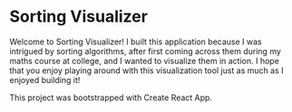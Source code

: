 # Sorting Visualizer

Welcome to Sorting Visualizer! I built this application because I was intrigued by sorting algorithms, after first coming across them during my maths course at college, and I wanted to visualize them in action. I hope that you enjoy playing around with this visualization tool just as much as I enjoyed building it!


This project was bootstrapped with Create React App.

